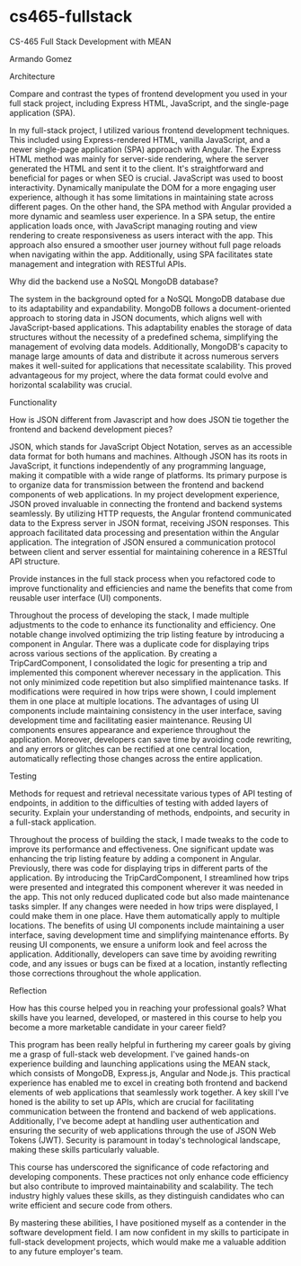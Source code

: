 # cs465-fullstack
CS-465 Full Stack Development with MEAN

Armando Gomez

Architecture

Compare and contrast the types of frontend development you used in your full stack project, including Express HTML, JavaScript, and the single-page application (SPA).

In my full-stack project, I utilized various frontend development techniques. This included using Express-rendered HTML, vanilla JavaScript, and a newer single-page application (SPA) approach with Angular. The Express
HTML method was mainly for server-side rendering, where the server generated the HTML and sent it to the client. It's straightforward and beneficial for pages or when SEO is crucial. JavaScript was used to boost
interactivity. Dynamically manipulate the DOM for a more engaging user experience, although it has some limitations in maintaining state across different pages.
On the other hand, the SPA method with Angular provided a more dynamic and seamless user experience. In a SPA setup, the entire application loads once, with JavaScript managing routing and view rendering to create
responsiveness as users interact with the app. This approach also ensured a smoother user journey without full page reloads when navigating within the app. Additionally, using SPA facilitates state management and
integration with RESTful APIs.

Why did the backend use a NoSQL MongoDB database?

The system in the background opted for a NoSQL MongoDB database due to its adaptability and expandability. MongoDB follows a document-oriented approach to storing data in JSON documents, which aligns well with
JavaScript-based applications. This adaptability enables the storage of data structures without the necessity of a predefined schema, simplifying the management of evolving data models. Additionally, MongoDB's
capacity to manage large amounts of data and distribute it across numerous servers makes it well-suited for applications that necessitate scalability. This proved advantageous for my project, where the data format
could evolve and horizontal scalability was crucial.

Functionality

How is JSON different from Javascript and how does JSON tie together the frontend and backend development pieces?

JSON, which stands for JavaScript Object Notation, serves as an accessible data format for both humans and machines. Although JSON has its roots in JavaScript, it functions independently of any programming language,
making it compatible with a wide range of platforms. Its primary purpose is to organize data for transmission between the frontend and backend components of web applications.
In my project development experience, JSON proved invaluable in connecting the frontend and backend systems seamlessly. By utilizing HTTP requests, the Angular frontend communicated data to the Express server in
JSON format, receiving JSON responses. This approach facilitated data processing and presentation within the Angular application. The integration of JSON ensured a communication protocol between client and server
essential for maintaining coherence in a RESTful API structure.

Provide instances in the full stack process when you refactored code to improve functionality and efficiencies and name the benefits that come from reusable user interface (UI) components.

Throughout the process of developing the stack, I made multiple adjustments to the code to enhance its functionality and efficiency. One notable change involved optimizing the trip listing feature by introducing a
component in Angular. There was a duplicate code for displaying trips across various sections of the application. By creating a TripCardComponent, I consolidated the logic for presenting a trip and implemented this
component wherever necessary in the application. This not only minimized code repetition but also simplified maintenance tasks. If modifications were required in how trips were shown, I could implement them in one
place at multiple locations.
The advantages of using UI components include maintaining consistency in the user interface, saving development time and facilitating easier maintenance. Reusing UI components ensures appearance and experience
throughout the application. Moreover, developers can save time by avoiding code rewriting, and any errors or glitches can be rectified at one central location, automatically reflecting those changes across the
entire application.

Testing

Methods for request and retrieval necessitate various types of API testing of endpoints, in addition to the difficulties of testing with added layers of security. Explain your understanding of methods, endpoints, and
security in a full-stack application.

Throughout the process of building the stack, I made tweaks to the code to improve its performance and effectiveness. One significant update was enhancing the trip listing feature by adding a component in Angular.
Previously, there was code for displaying trips in different parts of the application. By introducing the TripCardComponent, I streamlined how trips were presented and integrated this component wherever it was
needed in the app. This not only reduced duplicated code but also made maintenance tasks simpler. If any changes were needed in how trips were displayed, I could make them in one place. Have them automatically apply
to multiple locations.
The benefits of using UI components include maintaining a user interface, saving development time and simplifying maintenance efforts. By reusing UI components, we ensure a uniform look and feel across the
application. Additionally, developers can save time by avoiding rewriting code, and any issues or bugs can be fixed at a location, instantly reflecting those corrections throughout the whole application.

Reflection

How has this course helped you in reaching your professional goals? What skills have you learned, developed, or mastered in this course to help you become a more marketable candidate in your career field?

This program has been really helpful in furthering my career goals by giving me a grasp of full-stack web development. I've gained hands-on experience building and launching applications using the MEAN stack, which
consists of MongoDB, Express.js, Angular and Node.js. This practical experience has enabled me to excel in creating both frontend and backend elements of web applications that seamlessly work together.
A key skill I've honed is the ability to set up APIs, which are crucial for facilitating communication between the frontend and backend of web applications. Additionally, I've become adept at handling user
authentication and ensuring the security of web applications through the use of JSON Web Tokens (JWT). Security is paramount in today's technological landscape, making these skills particularly valuable.

This course has underscored the significance of code refactoring and developing components. These practices not only enhance code efficiency but also contribute to improved maintainability and scalability. The tech
industry highly values these skills, as they distinguish candidates who can write efficient and secure code from others.

By mastering these abilities, I have positioned myself as a contender in the software development field. I am now confident in my skills to participate in full-stack development projects, which would make me a
valuable addition to any future employer's team.
